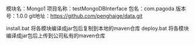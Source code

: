 
模块名：Mongo1
项目名称：testMongoDBInterface
包名：com.pagoda
版本号：1.0.0
git地址：https://github.com/penghaige/data.git

install.bat 将各模块编译成jar包后复制到本地的maven仓库
deploy.bat 将各模块编译成jar包后上传到公司私有的maven仓库
